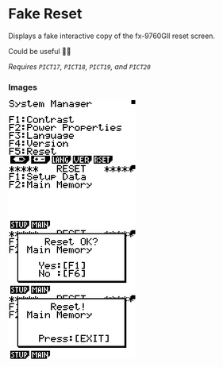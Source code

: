 # Fake Reset

Displays a fake interactive copy of the fx-9760GII reset screen.

Could be useful 🤷‍♂️

_Requires `PICT17`, `PICT18`, `PICT19`, and `PICT20`️_

### Images

<img style="width: 256px; image-rendering: pixelated;" src="../_images/img11.bmp">
<img style="width: 256px; image-rendering: pixelated;" src="../_images/img13.bmp">
<img style="width: 256px; image-rendering: pixelated;" src="../_images/img12.bmp">
<img style="width: 256px; image-rendering: pixelated;" src="../_images/img10.bmp">
